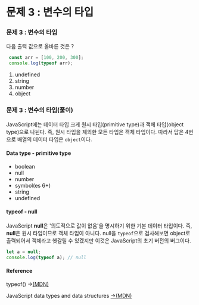 # 문제 3 : 변수의 타입

### 문제 3 : 변수의 타입

다음 출력 값으로 올바른 것은 ? 

```javascript
 const arr = [100, 200, 300];
 console.log(typeof arr);
```

1. undefined
2. string
3. number
4. object

### 문제 3 : 변수의 타입\(풀이\)

JavaScript에는 데이터 타입 크게 원시 타입\(primitive type\)과 객체 타입\(object type\)으로 나뉜다. 즉, 원시 타입을 제외한 모든 타입은 객체 타입이다. 따라서 답은 4번으로 배열의 데이터 타입은 `object`이다.

#### Data type - primitive type

* boolean
* null
* number
* symbol\(es 6+\)
* string
* undefined

#### typeof - null

JavaScript **null**은 '의도적으로 값이 없음'을 명시하기 위한 기본 데이터 타입이다. 즉, **null**은 원시 타입이므로 객체 타입이 아니다. null을 `typeof`으로 검사해보면 object로 출력되어서 객체라고 헷갈릴 수 있겠지만 이것은 JavaScript의 초기 버전의 버그이다.

```javascript
let a = null;
console.log(typeof a); // null
```

#### Reference

typeof\(\) →[\(MDN\)](https://developer.mozilla.org/ko/docs/Web/JavaScript/Reference/Operators/typeof)

JavaScript data types and data structures  [→\(MDN\)](https://developer.mozilla.org/en-US/docs/Web/JavaScript/Data_structures)






